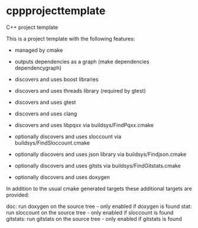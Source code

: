 # cppprojecttemplate

C++ project template

This is a project template with the following features:

- managed by cmake
- outputs dependencies as a graph (make dependencies dependencygraph)

- discovers and uses boost libraries
- discovers and uses threads library (required by gtest)
- discovers and uses gtest
- discovers and uses clang
- discovers and uses libpqxx via buildsys/FindPqxx.cmake

- optionally discovers and uses sloccount via buildsys/FindSloccount.cmake
- optionally discovers and uses json library via buildsys/Findjson.cmake
- optionally discovers and uses gitsts via buildsys/FindGitstats.cmake
- optionally discovers and uses doxygen

In addition to the usual cmake generated targets these additional targets are provided:

doc:
	run doxygen on the source tree - only enabled if doxygen is found
stat:
	run sloccount on the source tree - only enabled if sloccount is found
gitstats:
	run gitstats on the source tree - only enabled if gitstats is found

